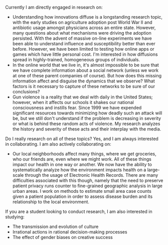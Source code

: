 <!-- 
.. title: Research Topics
.. slug: research
.. date: 2015-05-30 21:15:08 UTC-05:00
.. tags: 
.. category: 
.. link: 
.. description: 
.. type: text
-->

Currently I am directly engaged in research on:

* Understanding how innovations diffuse is a longstanding research topic, with the early studies on
  agriculture adoption post World War II and antibiotic usage amongst physicians across an entire
  state. However, many questions about what mechanisms were driving the adoption persisted. With the
  advent of massive on-line experiments we have been able to understand influence and susceptibility
  better than ever before. However, we have been limited to testing how online apps or games which have
  little personal cost. I'm interested in how diffusions spread in highly-trained, homogeneous
  groups of individuals.
* In the online world that we live in, it's almost impossible to be sure that we have complete
  information about a social network (unless we work at one of these parent companies of course).
  But how does this missing information affect and disguise the dynamics that we observe? What
  factors is it necessary to capture of these networks to be sure of our conclusions?
* Gun violence is a reality that we deal with daily in the United States; however, when it affects
  our schools it shakes our national consciousness and instills fear. Since 1999 we have expended
  significant resources towards minimizing how deadly such an attack will be, but we still don't
  understand if the problem is decreasing in severity or what is behind these random acts of
  violence. My research analyzes the history and severity of these acts and their interplay with the media.

Do I really research on all of these topics? Yes, and I am always interested in collaborating. 
I am also actively collaborating on:

* Our local neighborhoods affect many things, where we get groceries, who our friends are, even
  where we might work. All of these things impact our health in one way or another. We now have the
  ability to systematically analyze how the environment impacts health on a large-scale through the
  usage of Electronic Health Records. There are many difficulties associated with this though,
  namely that the need to preserve patient privacy runs counter to fine-grained geographic analysis
  in large urban areas. I work on methods to estimate small area case counts given a patient
  population in order to assess disease burden and its relationship to the local environment.

If you are a student looking to conduct research, I am also interested in studying:

* The transmission and evolution of culture
* Irrational actions in rational decision-making processes 
* The effect of gender biases on creative success
